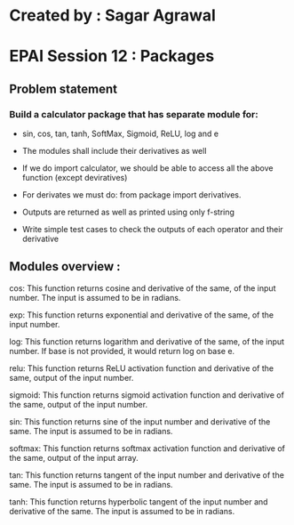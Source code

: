 # Created by : Sagar Agrawal
# EPAI Session 12 : Packages

## Problem statement 

### Build a calculator package that has separate module for:

* sin, cos, tan, tanh, SoftMax, Sigmoid, ReLU, log and e

* The modules shall include their derivatives as well

* If we do import calculator, we should be able to access all the above function (except deviratives)

* For derivates we must do: from package import derivatives. 

* Outputs are returned as well as printed using only f-string

* Write simple test cases to check the outputs of each operator and their derivative

## Modules overview : 

cos: This function returns cosine and derivative of the same, of the input number. The input is assumed to be in radians.

exp: This function returns exponential and derivative of the same, of the input number.

log: This function returns logarithm and derivative of the same, of the input number. If base is not provided, it would return log on base e.

relu: This function returns ReLU activation function and derivative of the same, output of the input number.

sigmoid: This function returns sigmoid activation function and derivative of the same, output of the input number.

sin: This function returns sine of the input number and derivative of the same. The input is assumed to be in radians.

softmax: This function returns softmax activation function and derivative of the same, output of the input array.

tan: This function returns tangent of the input number and derivative of the same. The input is assumed to be in radians.

tanh: This function returns hyperbolic tangent of the input number and derivative of the same. The input is assumed to be in radians.
